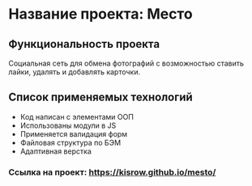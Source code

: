 # Название прoекта: Место

## Функциональность проекта
Социальная сеть для обмена фотографий с возможностью ставить лайки, удалять и добавлять карточки.
## Список применяемых технологий
* Код написан с элементами ООП
* Использованы модули в JS
* Применяется валидация форм
* Файловая структура по БЭМ
* Адаптивная верстка
### Ссылка на проект: https://kisrow.github.io/mesto/
